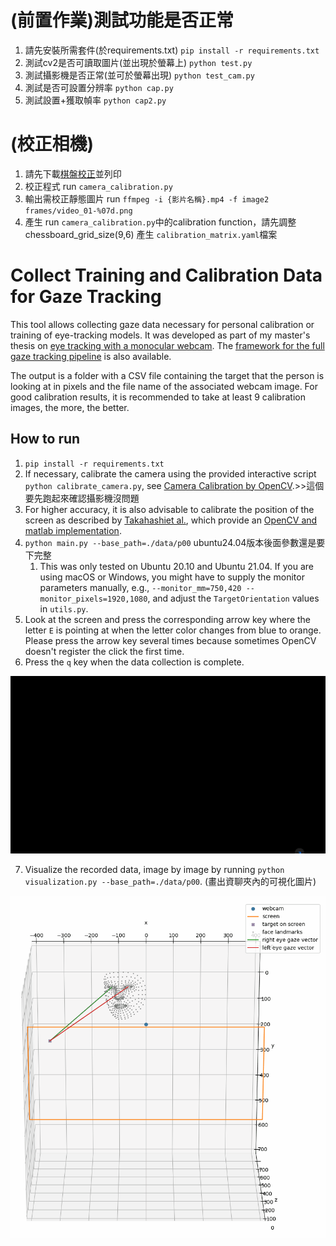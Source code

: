 # (前置作業)測試功能是否正常
1. 請先安裝所需套件(於requirements.txt) `pip install -r requirements.txt`
2. 測試cv2是否可讀取圖片(並出現於螢幕上) `python test.py`
3. 測試攝影機是否正常(並可於螢幕出現) `python test_cam.py`
4. 測試是否可設置分辨率 `python cap.py`
5. 測試設置+獲取幀率 `python cap2.py`

# (校正相機)
1. 請先下載[棋盤校正](https://raw.githubusercontent.com/opencv/opencv/master/doc/pattern.png)並列印 
2. 校正程式 run `camera_calibration.py`  
3. 輸出需校正靜態圖片 run `ffmpeg -i {影片名稱}.mp4 -f image2 frames/video_01-%07d.png`  
4. 產生 run `camera_calibration.py`中的calibration function，請先調整chessboard_grid_size(9,6) 產生 `calibration_matrix.yaml`檔案

# Collect Training and Calibration Data for Gaze Tracking

This tool allows collecting gaze data necessary for personal calibration or training of eye-tracking models. It was developed as part of my master's thesis on [eye tracking with a monocular webcam](https://github.com/pperle/gaze-tracking).
The [framework for the full gaze tracking pipeline](https://github.com/pperle/gaze-tracking-pipeline) is also available.

The output is a folder with a CSV file containing the target that the person is looking at in pixels and the file name of the associated webcam image. For good calibration results, it is recommended to take at least 9 calibration images, the more, the better.

## How to run

1. `pip install -r requirements.txt`
2. If necessary, calibrate the camera using the provided interactive script `python calibrate_camera.py`, see [Camera Calibration by OpenCV](https://docs.opencv.org/4.5.3/dc/dbb/tutorial_py_calibration.html).>>這個要先跑起來確認攝影機沒問題
3. For higher accuracy, it is also advisable to calibrate the position of the screen as described by [Takahashiet al.](https://doi.org/10.2197/ipsjtcva.8.11), which provide an [OpenCV and matlab implementation](https://github.com/computer-vision/takahashi2012cvpr).
4. `python main.py --base_path=./data/p00`  ubuntu24.04版本後面參數還是要下完整
   1. This was only tested on Ubuntu 20.10 and Ubuntu 21.04. If you are using macOS or Windows, you might have to supply the monitor parameters manually, e.g., `--monitor_mm=750,420 --monitor_pixels=1920,1080`, and adjust the `TargetOrientation` values in `utils.py`.
5. Look at the screen and press the corresponding arrow key where the letter `E` is pointing at when the letter color changes from blue to orange. Please press the arrow key several times because sometimes OpenCV doesn't register the click the first time.
6. Press the `q` key when the data collection is complete.

![data collection example](./docs/demo.gif)

7. Visualize the recorded data, image by image by running `python visualization.py --base_path=./data/p00`.
(畫出資聊夾內的可視化圖片)

![visualization example](./docs/3d_plot.gif)
